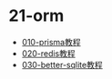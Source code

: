 # 21-orm

- [010-prisma教程](./010-prisma教程.md)
- [020-redis教程](./020-redis教程.md)
- [030-better-sqlite教程](./030-better-sqlite教程.md)
